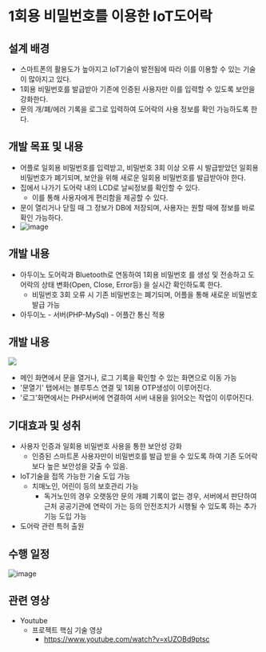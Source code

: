 # 1회용 비밀번호를 이용한 IoT도어락

## 설계 배경
* 스마트폰의 활용도가 높아지고 IoT기술이 발전됨에 따라 이를 이용할 수 있는 기술이 많아지고 있다.
* 1회용 비밀번호를 발급받아 기존에 인증된 사용자만 이를 입력할 수 있도록 보안을 강화한다.
* 문의 개/폐/에러 기록을 로그로 입력하여 도어락의 사용 정보를 확인 가능하도록 한다.

## 개발 목표 및 내용
* 어플로 일회용 비밀번호를 입력받고, 비밀번호 3회 이상 오류 시 발급받았던 일회용 비밀번호가 폐기되며, 보안을 위해 새로운 일회용 비밀번호를 발급받아야 한다.
* 집에서 나가기 도어락 내의 LCD로 날씨정보를 확인할 수 있다.
    * 이를 통해 사용자에게 편리함을 제공할 수 있다.
* 문이 열리거나 닫힐 때 그 정보가 DB에 저장되며, 사용자는 원할 때에 정보를 바로 확인 가능하다.
* ![image](https://user-images.githubusercontent.com/53744363/147824765-48f22633-0506-4b4c-a928-ff83bcc228a3.png)


## 개발 내용
* 아두이노 도어락과 Bluetooth로 연동하여 1회용 비밀번호 를 생성 및 전송하고 도어락의 상태 변화(Open, Close, Error등) 을 실시간 확인하도록 한다.
    * 비밀번호 3회 오류 시 기존 비밀번호는 폐기되며, 어플을 통해 새로운 비밀번호 발급 가능
* 아두이노 - 서버(PHP-MySql) - 어플간 통신 적용

## 개발 내용
![](https://i.imgur.com/39nLvec.png)
* 메인 화면에서 문을 열거나, 로그 기록을 확인할 수 있는 화면으로 이동 가능
* '문열기' 탭에서는 블루투스 연결 및 1회용 OTP생성이 이루어진다.
* '로그'화면에서는 PHP서버에 연결하여 서버 내용을 읽어오는 작업이 이루어진다.

## 기대효과 및 성취
* 사용자 인증과 일회용 비밀번호 사용을 통한 보안성 강화
    * 인증된 스마트폰 사용자만이 비밀번호를 발급 받을 수 있도록 하여 기존 도어락보다 높은 보안성을 갖출 수 있음.
* IoT기술을 접목 가능한 기술 도입 가능
    * 치매노인, 어린이 등의 보호관리 가능
        * 독거노인의 경우 오랫동안 문의 개폐 기록이 없는 경우, 서버에서 판단하여 근처 공공기관에 연락이 가는 등의 안전조치가 시행될 수 있도록 하는 추가 기능 도입 가능
* 도어락 관련 특허 출원

## 수행 일정
![image](https://user-images.githubusercontent.com/53744363/147824805-297e0b09-309f-4752-93e6-e2b46f2af05d.png)


## 관련 영상
* Youtube
    * 프로젝트 핵심 기술 영상
        * https://www.youtube.com/watch?v=xUZOBd9ptsc
